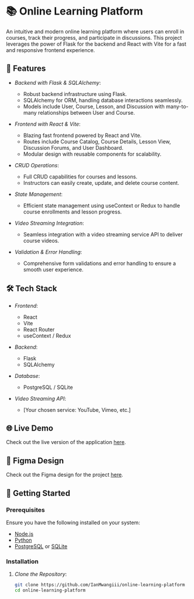 # 📚 Online Learning Platform

An intuitive and modern online learning platform where users can enroll in courses, track their progress, and participate in discussions. This project leverages the power of Flask for the backend and React with Vite for a fast and responsive frontend experience.

## 🚀 Features

- *Backend with Flask & SQLAlchemy*: 
  - Robust backend infrastructure using Flask.
  - SQLAlchemy for ORM, handling database interactions seamlessly.
  - Models include User, Course, Lesson, and Discussion with many-to-many relationships between User and Course.
  
- *Frontend with React & Vite*:
  - Blazing fast frontend powered by React and Vite.
  - Routes include Course Catalog, Course Details, Lesson View, Discussion Forums, and User Dashboard.
  - Modular design with reusable components for scalability.

- *CRUD Operations*:
  - Full CRUD capabilities for courses and lessons.
  - Instructors can easily create, update, and delete course content.

- *State Management*:
  - Efficient state management using useContext or Redux to handle course enrollments and lesson progress.

- *Video Streaming Integration*:
  - Seamless integration with a video streaming service API to deliver course videos.

- *Validation & Error Handling*:
  - Comprehensive form validations and error handling to ensure a smooth user experience.

## 🛠️ Tech Stack

- *Frontend*:
  - React
  - Vite
  - React Router
  - useContext / Redux

- *Backend*:
  - Flask
  - SQLAlchemy

- *Database*:
  - PostgreSQL / SQLite

- *Video Streaming API*:
  - [Your chosen service: YouTube, Vimeo, etc.]

## 🌐 Live Demo

Check out the live version of the application [here](https://online-learning-platform-two.vercel.app/).

## 🎨 Figma Design

Check out the Figma design for the project [here](https://www.figma.com/design/9kYF7xnk1NaKjsPKxjb5AT/Online-Learning-Platform?node-id=34-2&t=H7x9JgPFpMdssC7U-0).

## 🏁 Getting Started

### Prerequisites

Ensure you have the following installed on your system:

- [Node.js](https://nodejs.org/)
- [Python](https://www.python.org/)
- [PostgreSQL](https://www.postgresql.org/) or [SQLite](https://www.sqlite.org/)

### Installation

1. *Clone the Repository*:
   ```bash
   git clone https://github.com/IanMwangiii/online-learning-platform
   cd online-learning-platform
